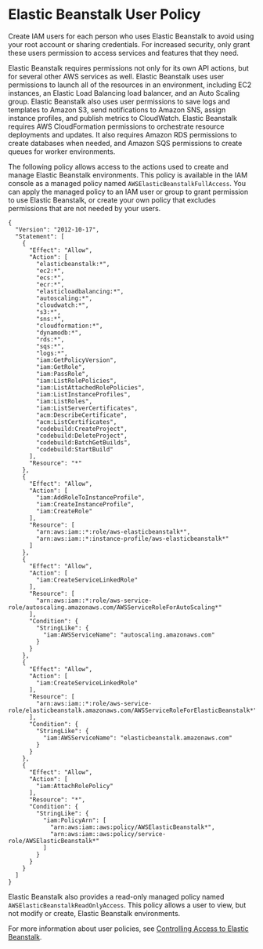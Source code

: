 # Elastic Beanstalk User Policy<a name="concepts-roles-user"></a>

Create IAM users for each person who uses Elastic Beanstalk to avoid using your root account or sharing credentials\. For increased security, only grant these users permission to access services and features that they need\.

Elastic Beanstalk requires permissions not only for its own API actions, but for several other AWS services as well\. Elastic Beanstalk uses user permissions to launch all of the resources in an environment, including EC2 instances, an Elastic Load Balancing load balancer, and an Auto Scaling group\. Elastic Beanstalk also uses user permissions to save logs and templates to Amazon S3, send notifications to Amazon SNS, assign instance profiles, and publish metrics to CloudWatch\. Elastic Beanstalk requires AWS CloudFormation permissions to orchestrate resource deployments and updates\. It also requires Amazon RDS permissions to create databases when needed, and Amazon SQS permissions to create queues for worker environments\.

The following policy allows access to the actions used to create and manage Elastic Beanstalk environments\. This policy is available in the IAM console as a managed policy named `AWSElasticBeanstalkFullAccess`\. You can apply the managed policy to an IAM user or group to grant permission to use Elastic Beanstalk, or create your own policy that excludes permissions that are not needed by your users\.

```
{
  "Version": "2012-10-17",
  "Statement": [
    {
      "Effect": "Allow",
      "Action": [
        "elasticbeanstalk:*",
        "ec2:*",
        "ecs:*",
        "ecr:*",
        "elasticloadbalancing:*",
        "autoscaling:*",
        "cloudwatch:*",
        "s3:*",
        "sns:*",
        "cloudformation:*",
        "dynamodb:*",
        "rds:*",
        "sqs:*",
        "logs:*",
        "iam:GetPolicyVersion",
        "iam:GetRole",
        "iam:PassRole",
        "iam:ListRolePolicies",
        "iam:ListAttachedRolePolicies",
        "iam:ListInstanceProfiles",
        "iam:ListRoles",
        "iam:ListServerCertificates",
        "acm:DescribeCertificate",
        "acm:ListCertificates",
        "codebuild:CreateProject",
        "codebuild:DeleteProject",
        "codebuild:BatchGetBuilds",
        "codebuild:StartBuild"
      ],
      "Resource": "*"
    },
    {
      "Effect": "Allow",
      "Action": [
        "iam:AddRoleToInstanceProfile",
        "iam:CreateInstanceProfile",
        "iam:CreateRole"
      ],
      "Resource": [
        "arn:aws:iam::*:role/aws-elasticbeanstalk*",
        "arn:aws:iam::*:instance-profile/aws-elasticbeanstalk*"
      ]
    },
    {
      "Effect": "Allow",
      "Action": [
        "iam:CreateServiceLinkedRole"
      ],
      "Resource": [
        "arn:aws:iam::*:role/aws-service-role/autoscaling.amazonaws.com/AWSServiceRoleForAutoScaling*"
      ],
      "Condition": {
        "StringLike": {
          "iam:AWSServiceName": "autoscaling.amazonaws.com"
        }
      }
    },
    {
      "Effect": "Allow",
      "Action": [
        "iam:CreateServiceLinkedRole"
      ],
      "Resource": [
        "arn:aws:iam::*:role/aws-service-role/elasticbeanstalk.amazonaws.com/AWSServiceRoleForElasticBeanstalk*"
      ],
      "Condition": {
        "StringLike": {
          "iam:AWSServiceName": "elasticbeanstalk.amazonaws.com"
        }
      }
    },
    {
      "Effect": "Allow",
      "Action": [
        "iam:AttachRolePolicy"
      ],
      "Resource": "*",
      "Condition": {
        "StringLike": {
          "iam:PolicyArn": [
            "arn:aws:iam::aws:policy/AWSElasticBeanstalk*",
            "arn:aws:iam::aws:policy/service-role/AWSElasticBeanstalk*"
          ]
        }
      }
    }
  ]
}
```

Elastic Beanstalk also provides a read\-only managed policy named `AWSElasticBeanstalkReadOnlyAccess`\. This policy allows a user to view, but not modify or create, Elastic Beanstalk environments\.

For more information about user policies, see [Controlling Access to Elastic Beanstalk](AWSHowTo.iam.managed-policies.md)\.
